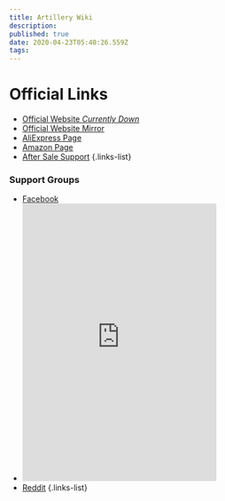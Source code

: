 ```yaml
---
title: Artillery Wiki
description: 
published: true
date: 2020-04-23T05:40:26.559Z
tags: 
---
```


# Official Links
- [Official Website *Currently Down*](http://artillery3d.com/)
- [Official Website Mirror](https://3d-nexus.com/resources/file-archives/category/5-printer-firmware)
- [AliExpress Page](https://www.aliexpress.com/store/4697033?spm=a2g0o.detail.100005.1.79a0183beCWhyJ)
- [Amazon Page](https://www.amazon.com/stores/node/19051234011?_encoding=UTF8&field-lbr_brands_browse-bin=Artillery)
- [After Sale Support](https://desk.zoho.com/portal/evnovo/home)
{.links-list}

### Support Groups
- [Facebook](https://www.facebook.com/groups/artilleryswx1/)
- <iframe src="https://discordapp.com/widget?id=631589782891266049&theme=dark" width="350" height="500" allowtransparency="true" frameborder="0"></iframe>
- [Reddit](https://www.reddit.com/r/Artillery3D/)
{.links-list}